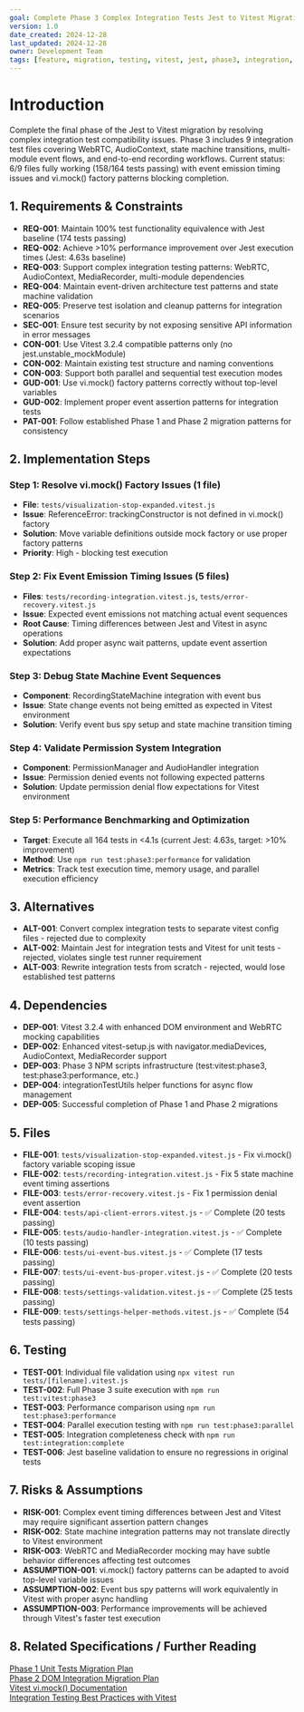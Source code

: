 ```yaml
---
goal: Complete Phase 3 Complex Integration Tests Jest to Vitest Migration 
version: 1.0
date_created: 2024-12-28
last_updated: 2024-12-28
owner: Development Team
tags: [feature, migration, testing, vitest, jest, phase3, integration, performance]
---
```


# Introduction

Complete the final phase of the Jest to Vitest migration by resolving complex integration test compatibility issues. Phase 3 includes 9 integration test files covering WebRTC, AudioContext, state machine transitions, multi-module event flows, and end-to-end recording workflows. Current status: 6/9 files fully working (158/164 tests passing) with event emission timing issues and vi.mock() factory patterns blocking completion.

## 1. Requirements & Constraints

- **REQ-001**: Maintain 100% test functionality equivalence with Jest baseline (174 tests passing)
- **REQ-002**: Achieve >10% performance improvement over Jest execution times (Jest: 4.63s baseline)
- **REQ-003**: Support complex integration testing patterns: WebRTC, AudioContext, MediaRecorder, multi-module dependencies
- **REQ-004**: Maintain event-driven architecture test patterns and state machine validation
- **REQ-005**: Preserve test isolation and cleanup patterns for integration scenarios
- **SEC-001**: Ensure test security by not exposing sensitive API information in error messages
- **CON-001**: Use Vitest 3.2.4 compatible patterns only (no jest.unstable_mockModule)
- **CON-002**: Maintain existing test structure and naming conventions
- **CON-003**: Support both parallel and sequential test execution modes
- **GUD-001**: Use vi.mock() factory patterns correctly without top-level variables
- **GUD-002**: Implement proper event assertion patterns for integration tests
- **PAT-001**: Follow established Phase 1 and Phase 2 migration patterns for consistency

## 2. Implementation Steps

### Step 1: Resolve vi.mock() Factory Issues (1 file)
- **File**: `tests/visualization-stop-expanded.vitest.js`
- **Issue**: ReferenceError: trackingConstructor is not defined in vi.mock() factory
- **Solution**: Move variable definitions outside mock factory or use proper factory patterns
- **Priority**: High - blocking test execution

### Step 2: Fix Event Emission Timing Issues (5 files)
- **Files**: `tests/recording-integration.vitest.js`, `tests/error-recovery.vitest.js`
- **Issue**: Expected event emissions not matching actual event sequences
- **Root Cause**: Timing differences between Jest and Vitest in async operations
- **Solution**: Add proper async wait patterns, update event assertion expectations

### Step 3: Debug State Machine Event Sequences
- **Component**: RecordingStateMachine integration with event bus
- **Issue**: State change events not being emitted as expected in Vitest environment
- **Solution**: Verify event bus spy setup and state machine transition timing

### Step 4: Validate Permission System Integration
- **Component**: PermissionManager and AudioHandler integration
- **Issue**: Permission denied events not following expected patterns
- **Solution**: Update permission denial flow expectations for Vitest environment

### Step 5: Performance Benchmarking and Optimization
- **Target**: Execute all 164 tests in <4.1s (current Jest: 4.63s, target: >10% improvement)
- **Method**: Use `npm run test:phase3:performance` for validation
- **Metrics**: Track test execution time, memory usage, and parallel execution efficiency

## 3. Alternatives

- **ALT-001**: Convert complex integration tests to separate vitest config files - rejected due to complexity
- **ALT-002**: Maintain Jest for integration tests and Vitest for unit tests - rejected, violates single test runner requirement
- **ALT-003**: Rewrite integration tests from scratch - rejected, would lose established test patterns

## 4. Dependencies

- **DEP-001**: Vitest 3.2.4 with enhanced DOM environment and WebRTC mocking capabilities
- **DEP-002**: Enhanced vitest-setup.js with navigator.mediaDevices, AudioContext, MediaRecorder support
- **DEP-003**: Phase 3 NPM scripts infrastructure (test:vitest:phase3, test:phase3:performance, etc.)
- **DEP-004**: integrationTestUtils helper functions for async flow management
- **DEP-005**: Successful completion of Phase 1 and Phase 2 migrations

## 5. Files

- **FILE-001**: `tests/visualization-stop-expanded.vitest.js` - Fix vi.mock() factory variable scoping issue
- **FILE-002**: `tests/recording-integration.vitest.js` - Fix 5 state machine event timing assertions  
- **FILE-003**: `tests/error-recovery.vitest.js` - Fix 1 permission denial event assertion
- **FILE-004**: `tests/api-client-errors.vitest.js` - ✅ Complete (20 tests passing)
- **FILE-005**: `tests/audio-handler-integration.vitest.js` - ✅ Complete (10 tests passing)
- **FILE-006**: `tests/ui-event-bus.vitest.js` - ✅ Complete (17 tests passing)
- **FILE-007**: `tests/ui-event-bus-proper.vitest.js` - ✅ Complete (20 tests passing)
- **FILE-008**: `tests/settings-validation.vitest.js` - ✅ Complete (25 tests passing)
- **FILE-009**: `tests/settings-helper-methods.vitest.js` - ✅ Complete (54 tests passing)

## 6. Testing

- **TEST-001**: Individual file validation using `npx vitest run tests/[filename].vitest.js`
- **TEST-002**: Full Phase 3 suite execution with `npm run test:vitest:phase3`
- **TEST-003**: Performance comparison using `npm run test:phase3:performance`
- **TEST-004**: Parallel execution testing with `npm run test:phase3:parallel`
- **TEST-005**: Integration completeness check with `npm run test:integration:complete`
- **TEST-006**: Jest baseline validation to ensure no regressions in original tests

## 7. Risks & Assumptions

- **RISK-001**: Complex event timing differences between Jest and Vitest may require significant assertion pattern changes
- **RISK-002**: State machine integration patterns may not translate directly to Vitest environment
- **RISK-003**: WebRTC and MediaRecorder mocking may have subtle behavior differences affecting test outcomes
- **ASSUMPTION-001**: vi.mock() factory patterns can be adapted to avoid top-level variable issues
- **ASSUMPTION-002**: Event bus spy patterns will work equivalently in Vitest with proper async handling
- **ASSUMPTION-003**: Performance improvements will be achieved through Vitest's faster test execution

## 8. Related Specifications / Further Reading

[Phase 1 Unit Tests Migration Plan](plan-feature-phase1-vitest-migration.md)  
[Phase 2 DOM Integration Migration Plan](plan-feature-phase2-vitest-migration.md)  
[Vitest vi.mock() Documentation](https://vitest.dev/api/vi.html#vi-mock)  
[Integration Testing Best Practices with Vitest](https://vitest.dev/guide/testing.html)
